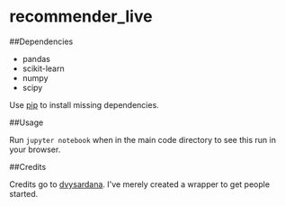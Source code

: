 # recommender_live





##Dependencies

* pandas
* scikit-learn
* numpy
* scipy

Use [pip](https://pip.pypa.io/en/stable/) to install missing dependencies. 


##Usage

Run `jupyter notebook` when in the main code directory to see this run in your browser.

##Credits

Credits go to [dvysardana](https://github.com/dvysardana). I've merely created a wrapper to get people started. 
